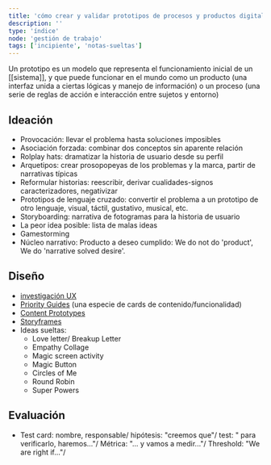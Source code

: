 ```yaml
---
title: 'cómo crear y validar prototipos de procesos y productos digitales'
description: ''
type: 'índice'
node: 'gestión de trabajo'
tags: ['incipiente', 'notas-sueltas']
---
```


Un prototipo es un modelo que representa el funcionamiento inicial de un [[sistema]], y que puede funcionar en el mundo como un producto (una interfaz unida a ciertas lógicas y manejo de información) o un proceso (una serie de reglas de acción e interacción entre sujetos y entorno)

## Ideación
- Provocación: llevar el problema hasta soluciones imposibles
- Asociación forzada: combinar dos conceptos sin aparente relación
- Rolplay hats: dramatizar la historia de usuario desde su perfil
- Arquetipos: crear prosopopeyas de los problemas y la marca, partir de narrativas típicas
- Reformular historias: reescribir, derivar cualidades-signos caracterizadores, negativizar
- Prototipos de lenguaje cruzado: convertir el problema a un prototipo de otro lenguaje, visual, táctil, gustativo, musical, etc.
- Storyboarding: narrativa de fotogramas para la historia de usuario
- La peor idea posible: lista de malas ideas
- Gamestorming 
- Núcleo narrativo: Producto a deseo cumplido: We do not do 'product', We do 'narrative solved desire'.

## Diseño

- [investigación UX](https://www.userinterviews.com/ux-research-field-guide-chapter/ux-research-basics)
- [Priority Guides](https://alistapart.com/article/priority-guides-a-content-first-alternative-to-wireframes/) (una especie de cards de contenido/funcionalidad)
- [Content Prototypes](https://alistapart.com/blog/post/content-first-design/)
- [Storyframes](https://uxdesign.cc/storyframes-before-wireframes-starting-designs-in-the-text-editor-ec69db78e6e4)
- Ideas sueltas:
	-  Love letter/ Breakup Letter
	-  Empathy Collage 
	-  Magic screen activity
	-  Magic Button
	-  Circles of Me
	-  Round Robin
	-  Super Powers

## Evaluación
- Test card: nombre, responsable/ hipótesis: "creemos que"/ test: " para verificarlo, haremos..."/ Métrica: "... y vamos a medir..."/ Threshold: "We are right if..."/